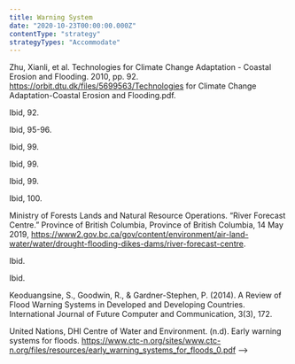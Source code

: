 ```yaml
---
title: Warning System
date: "2020-10-23T00:00:00.000Z"
contentType: "strategy"
strategyTypes: "Accommodate"
---
```


<!-- Regular citations -->
[^1]:
  Zhu, Xianli, et al. Technologies for Climate Change Adaptation - Coastal Erosion and Flooding. 2010, pp. 92. https://orbit.dtu.dk/files/5699563/Technologies for Climate Change Adaptation-Coastal Erosion and Flooding.pdf.
[^2]:
  Ibid, 92.
[^3]:
  Ibid, 95-96.
[^4]:
  Ibid, 99.     
[^5]:
  Ibid, 99.     
[^6]:
  Ibid, 99.     
[^7]:
  Ibid, 100.     
[^8]:
  Ministry of Forests Lands and Natural Resource Operations. “River Forecast Centre.” Province of British Columbia, Province of British Columbia, 14 May 2019, https://www2.gov.bc.ca/gov/content/environment/air-land-water/water/drought-flooding-dikes-dams/river-forecast-centre.
[^9]:
  Ibid.     
[^10]:
  Ibid.     
[^11]:
  Keoduangsine, S., Goodwin, R., & Gardner-Stephen, P. (2014). A Review of Flood Warning Systems in Developed and Developing Countries. International Journal of Future Computer and Communication, 3(3), 172.     
[^12]:
  United Nations, DHI Centre of Water and Environment. (n.d). Early warning systems for floods. https://www.ctc-n.org/sites/www.ctc-n.org/files/resources/early_warning_systems_for_floods_0.pdf -->